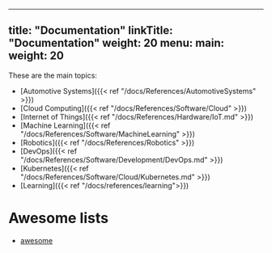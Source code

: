 
---
title: "Documentation"
linkTitle: "Documentation"
weight: 20
menu:
  main:
    weight: 20
---

These are the main topics:

* [Automotive Systems]({{< ref "/docs/References/AutomotiveSystems" >}})
* [Cloud Computing]({{< ref "/docs/References/Software/Cloud" >}})
* [Internet of Things]({{< ref "/docs/References/Hardware/IoT.md" >}})
* [Machine Learning]({{< ref "/docs/References/Software/MachineLearning" >}})
* [Robotics]({{< ref "/docs/References/Robotics" >}})
* [DevOps]({{< ref "/docs/References/Software/Development/DevOps.md" >}})
* [Kubernetes]({{< ref "/docs/References/Software/Cloud/Kubernetes.md" >}})
* [Learning]({{< ref "/docs/references/learning">}})

# Awesome lists

* [awesome](https://github.com/sindresorhus/awesome)
